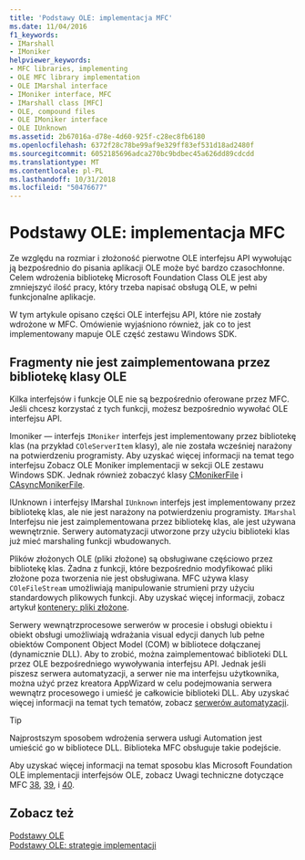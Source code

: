 ```yaml
---
title: 'Podstawy OLE: implementacja MFC'
ms.date: 11/04/2016
f1_keywords:
- IMarshall
- IMoniker
helpviewer_keywords:
- MFC libraries, implementing
- OLE MFC library implementation
- OLE IMarshal interface
- IMoniker interface, MFC
- IMarshall class [MFC]
- OLE, compound files
- OLE IMoniker interface
- OLE IUnknown
ms.assetid: 2b67016a-d78e-4d60-925f-c28ec8fb6180
ms.openlocfilehash: 6372f28c78be99af9e329ff83ef531d18ad2480f
ms.sourcegitcommit: 6052185696adca270bc9bdbec45a626dd89cdcdd
ms.translationtype: MT
ms.contentlocale: pl-PL
ms.lasthandoff: 10/31/2018
ms.locfileid: "50476677"
---
```

# <a name="ole-background-mfc-implementation"></a>Podstawy OLE: implementacja MFC

Ze względu na rozmiar i złożoność pierwotne OLE interfejsu API wywołując ją bezpośrednio do pisania aplikacji OLE może być bardzo czasochłonne. Celem wdrożenia bibliotekę Microsoft Foundation Class OLE jest aby zmniejszyć ilość pracy, który trzeba napisać obsługą OLE, w pełni funkcjonalne aplikacje.

W tym artykule opisano części OLE interfejsu API, które nie zostały wdrożone w MFC. Omówienie wyjaśniono również, jak co to jest implementowany mapuje OLE część zestawu Windows SDK.

##  <a name="_core_portions_of_ole_not_implemented_by_the_class_library"></a> Fragmenty nie jest zaimplementowana przez bibliotekę klasy OLE

Kilka interfejsów i funkcje OLE nie są bezpośrednio oferowane przez MFC. Jeśli chcesz korzystać z tych funkcji, możesz bezpośrednio wywołać OLE interfejsu API.

Imoniker — interfejs `IMoniker` interfejs jest implementowany przez bibliotekę klas (na przykład `COleServerItem` klasy), ale nie została wcześniej narażony na potwierdzeniu programisty. Aby uzyskać więcej informacji na temat tego interfejsu Zobacz OLE Moniker implementacji w sekcji OLE zestawu Windows SDK. Jednak również zobaczyć klasy [CMonikerFile](../mfc/reference/cmonikerfile-class.md) i [CAsyncMonikerFile](../mfc/reference/casyncmonikerfile-class.md).

IUnknown i interfejsy IMarshal `IUnknown` interfejs jest implementowany przez bibliotekę klas, ale nie jest narażony na potwierdzeniu programisty. `IMarshal` Interfejsu nie jest zaimplementowana przez bibliotekę klas, ale jest używana wewnętrznie. Serwery automatyzacji utworzone przy użyciu biblioteki klas już mieć marshaling funkcji wbudowanych.

Plików złożonych OLE (pliki złożone) są obsługiwane częściowo przez bibliotekę klas. Żadna z funkcji, które bezpośrednio modyfikować pliki złożone poza tworzenia nie jest obsługiwana. MFC używa klasy `COleFileStream` umożliwiają manipulowanie strumieni przy użyciu standardowych plikowych funkcji. Aby uzyskać więcej informacji, zobacz artykuł [kontenery: pliki złożone](../mfc/containers-compound-files.md).

Serwery wewnątrzprocesowe serwerów w procesie i obsługi obiektu i obiekt obsługi umożliwiają wdrażania visual edycji danych lub pełne obiektów Component Object Model (COM) w bibliotece dołączanej (dynamicznie DLL). Aby to zrobić, można zaimplementować biblioteki DLL przez OLE bezpośredniego wywoływania interfejsu API. Jednak jeśli piszesz serwera automatyzacji, a serwer nie ma interfejsu użytkownika, można użyć przez kreatora AppWizard w celu podejmowania serwera wewnątrz procesowego i umieść je całkowicie biblioteki DLL. Aby uzyskać więcej informacji na temat tych tematów, zobacz [serwerów automatyzacji](../mfc/automation-servers.md).

> [!TIP]
>  Najprostszym sposobem wdrożenia serwera usługi Automation jest umieścić go w bibliotece DLL. Biblioteka MFC obsługuje takie podejście.

Aby uzyskać więcej informacji na temat sposobu klas Microsoft Foundation OLE implementacji interfejsów OLE, zobacz Uwagi techniczne dotyczące MFC [38](../mfc/tn038-mfc-ole-iunknown-implementation.md), [39](../mfc/tn039-mfc-ole-automation-implementation.md), i [40](../mfc/tn040-mfc-ole-in-place-resizing-and-zooming.md).

## <a name="see-also"></a>Zobacz też

[Podstawy OLE](../mfc/ole-background.md)<br/>
[Podstawy OLE: strategie implementacji](../mfc/ole-background-implementation-strategies.md)

